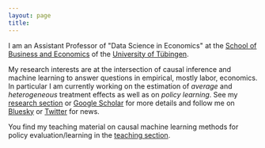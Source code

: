 ```yaml
---
layout: page
title: 
---
```


I am an Assistant Professor of "Data Science in Economics" at the [School of Business and Economics]([https://sew.unisg.ch/en](https://uni-tuebingen.de/en/faculties/faculty-of-economics-and-social-sciences/subjects/school-of-business-and-economics/school-of-business-and-economics/business-and-economics/)) of the [University of Tübingen]([https://www.unisg.ch/](https://uni-tuebingen.de/en/)).

My research interests are at the intersection of causal inference and machine learning to answer questions in empirical, mostly labor, economics. In particular I am currently working on the estimation of *average* and *heterogeneous* treatment effects as well as on *policy learning*. See my [research section](https://mcknaus.github.io/menu/research.html) or [Google Scholar](https://scholar.google.ch/citations?user=E604REwAAAAJ&hl=en) for more details and follow me on [Bluesky]([https://twitter.com/MC_Knaus](https://bsky.app/profile/mcknaus.bsky.social)) or [Twitter](https://twitter.com/MC_Knaus) for news.

You find my teaching material on causal machine learning methods for policy evaluation/learning in the [teaching section](https://mcknaus.github.io/menu/teaching.html).


<!--- 
### News
* January 2023: Check out the nice drawings of my students as part of the "Causal Christmas Tree Challenge" collected in this [notebook](https://mcknaus.github.io/assets/cctc/Causal_Christmas_Tree_Challenge2022.html)

* September 2022: Paper "[Double Machine Learning based Program Evaluation under Unconfoundedness](https://academic.oup.com/ectj/advance-article/doi/10.1093/ectj/utac015/6596870?guestAccessKey=1c5e58e1-ef2d-4067-b63d-e6f573c359eb)" published at *The Econometrics Journal*

* September 2022: Update of working paper with [Phillip Heiler](https://pure.au.dk/portal/en/persons/phillip-heiler(0edac9c1-832b-4455-8865-1d71b3bdb91a).html) "Effect or Treatment Heterogeneity? Policy Evaluation with Aggregated and Disaggregated Treatments" available on [arXiv](https://arxiv.org/abs/2110.01427)

* August 2022: I am excited to start my tenure track position at the [University of Tübingen](https://uni-tuebingen.de/en/faculties/faculty-of-economics-and-social-sciences/subjects/school-of-business-and-economics/school-of-business-and-economics/business-and-economics/top-news/newsfullview-wiwi-top-news-aktuell/article/new-professor-michael-knaus/).

* August 2022: [Simulation paper](https://academic.oup.com/ectj/advance-article-abstract/doi/10.1093/ectj/utaa014/5854188?redirectedFrom=fulltext) with [Michael Lechner](https://www.michael-lechner.eu/) and [Anthony Strittmatter](https://www.anthonystrittmatter.com/) one of the [Top Cited Papers of *The Econometrics Journal*](https://academic.oup.com/ectj/pages/top_cited_papers), means free access until end of the year

* October 2021: New working paper with [Phillip Heiler](https://pure.au.dk/portal/en/persons/phillip-heiler(0edac9c1-832b-4455-8865-1d71b3bdb91a).html) called "Effect or Treatment Heterogeneity? Policy Evaluation with Aggregated and Disaggregated Treatments" available on [arXiv](https://arxiv.org/abs/2110.01427)

* June 2021: Teaching PhD course in [Supervised and Causal Machine Learning](https://www.hche.uni-hamburg.de/veranstaltungen/phd-kurse/2021-04-27-phd-course-michael-knaus-website.pdf) at the University of Hamburg

* March 2021: Teaching PhD course in [Causal Machine Learning](https://training.gesis.org/?site=pDetails&child=full&pID=0xD06A3B3C765F41F790F6DFED58D35469&subID=0x69CDB480C7E04E5A96AD3925F7531FE3&lang=en_US) at the GESIS Leibniz Institute for the Social Sciences

* January 2021: Paper "[Machine Learning Estimation of Heterogeneous Causal Effects: Empirical Monte Carlo Evidence](https://academic.oup.com/ectj/advance-article-abstract/doi/10.1093/ectj/utaa014/5854188?redirectedFrom=fulltext)", with [Michael Lechner](https://www.michael-lechner.eu/) and [Anthony Strittmatter](https://www.anthonystrittmatter.com/) published at *The Econometrics Journal*

* January 2021: Single-authored paper "[A Double Machine Learning Approach to Estimate the Effects of Musical Practice on Student's Skills](https://rss.onlinelibrary.wiley.com/doi/epdf/10.1111/rssa.12623)" published at the *Journal of the Royal Statistical Society: Series A*

* October 2020: Update of "[Double Machine Learning based Program Evaluation under Unconfoundedness](http://arxiv.org/abs/2003.03191)" now with R-package [causalDML](https://github.com/MCKnaus/causalDML) and a [replication notebook]({{ site.url }}/assets/code/Notebook_DML_ALMP_MCK2020.html)
* September 2020: "[For Better or Worse? - The Effects of Physical Education on Child Development](https://authors.elsevier.com/a/1bj9h3IvSGab0P)", with [Michael Lechner](https://www.michael-lechner.eu/) and [Anne K. Reimers](https://www.tu-chemnitz.de/hsw/ab/prof/sportpaedagogik/index.php.en), published at *Labour Economics*
* March 2020: New preprint "[Double Machine Learning based Program Evaluation under Unconfoundedness](http://arxiv.org/abs/2003.03191)" available on [arXiv](http://arxiv.org/abs/2003.03191)
* January 2020: Our first causal machine learning paper "[Heterogeneous Employment Effects of Job Search Programmes: A Machine Learning Approach](http://jhr.uwpress.org/content/early/2020/03/24/jhr.57.2.0718-9615R1.abstract)", with [Michael Lechner](https://www.michael-lechner.eu/) and [Anthony Strittmatter](http://www.anthonystrittmatter.com/home) got accepted at the *Journal of Human Resources*
* January 2020: Causal Machine Learning Workshop in St. Gallen sponsored by the [National Research Programme 75 “Big Data”](http://www.nfp75.ch/en) (you find the program [here](https://sew.unisg.ch/en/empirische-wirtschaftsforschung/forschung/economic-policy-and-causal-machine-learning/causal-machine-learning-workshop/) )
* [CALL FOR PAPERS](assets/pdfs/CfP_CML.pdf): Workshop on Causal Machine Learning, January 20-21, 2019 in St. Gallen, Switzerland; sponsored by the [National Research Programme 75 “Big Data”](http://www.nfp75.ch/en); organized jointly with [Michael Lechner](https://www.michael-lechner.eu/) and [Anthony Strittmatter](http://www.anthonystrittmatter.com/home)
* June 2019: Presenting our paper that [reviews and compares estimators for the estimation of heterogeneous causal effects](https://arxiv.org/abs/1810.13237) at the [BGSE Summer Forum on "Machine Learning for Economics" in Barcelona](https://www.barcelonagse.eu/summer-forum/workshop-machine-learning-economics) and the [annual conference of the IAAE in Nikosia](http://iaae2019.org/)
* March 2019: [Poster](assets/pdfs/Poster_EuroCIM2019.pdf) "Machine Learning Estimation of Heterogeneous Causal Effects: Empirical Monte Carlo Evidence" at the [EuroCIM2019](https://eurocim2019.bips.eu/home.html)
* December 2018: Update of "Machine Learning Estimation of Heterogeneous Causal Effects: Empirical Monte Carlo Evidence" on [arXiv](https://arxiv.org/abs/1810.13237) and upload of R-Package [CATEs](https://github.com/MCKnaus/CATEs) to implement the considered estimators
* October 2018: Pre-print of "Machine Learning Estimation of Heterogeneous Causal Effects: Empirical Monte Carlo Evidence", with [Michael Lechner](https://www.michael-lechner.eu/) and [Anthony Strittmatter](http://www.anthonystrittmatter.com/home) available on [ResearchGate](https://www.researchgate.net/publication/328630913_Machine_Learning_Estimation_of_Heterogeneous_Causal_Effects_Empirical_Monte_Carlo_Evidence)
* October 2018: Pre-print about "Predicting Match Outcomes in Football by an Ordered Forest Estimator", with Daniel Goller, [Michael Lechner](https://www.michael-lechner.eu/) and Gabriel Okasa available on [ResearchGate](https://www.researchgate.net/publication/328486514_Predicting_Match_Outcomes_in_Football_by_an_Ordered_Forest_Estimator)
* May 2018: Pre-print of "A Double Machine Learning Approach to Estimate the Effects of Musical Practice on Student's Skills" available on [arXiv](https://arxiv.org/abs/1805.10300), [ResearchGate](https://www.researchgate.net/publication/325313819_A_Double_Machine_Learning_Approach_to_Estimate_the_Effects_of_Musical_Practice_on_Student's_Skills), and as an [IZA Discussion Paper](http://legacy.iza.org/en/webcontent/publications/papers/viewAbstract?dp_id=11547), the accompanying *R* package *dmlmt* is available on [GitHub](https://github.com/MCKnaus/dmlmt)
* April 2018: Oldest chapter of the thesis “Work Hour Mismatch and Job Mobility: Adjustment Channels and Resolution Rates”, with Steffen Otterbach, accepted and published online at *Economic Inquiry*
* March 2018: Public defense of my thesis "Essays in Empirical Economics using Microeconometric
and Causal Machine Learning Methods" ([slides](assets/pdfs/PD.pdf)) -->
